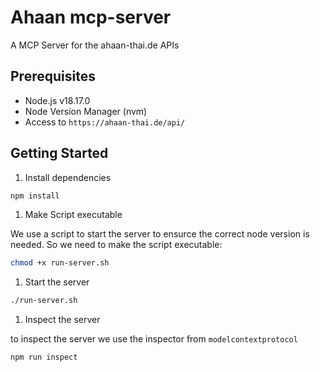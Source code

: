# Ahaan mcp-server

A MCP Server for the ahaan-thai.de APIs

## Prerequisites

- Node.js v18.17.0
- Node Version Manager (nvm)
- Access to `https://ahaan-thai.de/api/`

## Getting Started

1. Install dependencies

```bash
npm install
```

1. Make Script executable

We use a script to start the server to ensurce the correct node version is needed.
So we need to make the script executable:

```bash
chmod +x run-server.sh
```

1. Start the server

```bash
./run-server.sh
```

1. Inspect the server

to inspect the server we use the inspector from `modelcontextprotocol`

```bash
npm run inspect
```
